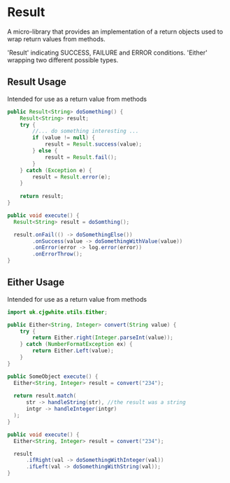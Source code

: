 # Result

A micro-library that provides an implementation of a return objects used 
to wrap return values from methods.

'Result' indicating SUCCESS, FAILURE and ERROR conditions.
'Either' wrapping two different possible types.

## Result Usage
Intended for use as a return value from methods
~~~java
public Result<String> doSomething() {
    Result<String> result;
    try {
        //... do something interesting ...
        if (value != null) {
            result = Result.success(value);
        } else {
            result = Result.fail();
        }
    } catch (Exception e) {
        result = Result.error(e);
    }
    
    return result;
}
~~~
~~~java
public void execute() {
  Result<String> result = doSomthing();

  result.onFail(() -> doSomethingElse())
        .onSuccess(value -> doSomethingWithValue(value))
        .onError(error -> log.error(error))
        .onErrorThrow();
}
~~~

## Either Usage
Intended for use as a return value from methods

~~~java
import uk.cjgwhite.utils.Either;

public Either<String, Integer> convert(String value) {
    try {
        return Either.right(Integer.parseInt(value));
    } catch (NumberFormatException ex) {
        return Either.Left(value);
    }
}
~~~
~~~java
public SomeObject execute() {
  Either<String, Integer> result = convert("234");
  
  return result.match(
      str -> handleString(str), //the result was a string
      intgr -> handleInteger(intgr)
  );
}

public void execute() {
  Either<String, Integer> result = convert("234");

  result
      .ifRight(val -> doSomethingWithInteger(val))
      .ifLeft(val -> doSomethingWithString(val));
}
~~~
